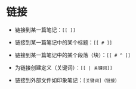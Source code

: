 # 链接

- 链接到某一篇笔记：`[[ ]]`

- 链接到某一篇笔记中的某个标题：`[[ # ]]`

- 链接到某一篇笔记中的某个段落（块）：`[[ # ^ ]]`

- 为链接创建定义（关键词）：`[[ | 关键词]]`

- 链接到外部文件如印象笔记：`[关键词]（链接）`
